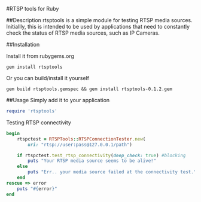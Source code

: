 #RTSP tools for Ruby

##Description
rtsptools is a simple module for testing RTSP media sources.
Initiallly, this is intended to be used by applications that need to
constantly check the status of RTSP media sources, such as IP Cameras.

##Installation

Install it from rubygems.org
```
gem install rtsptools
```

Or you can build/install it yourself
```
gem build rtsptools.gemspec && gem install rtsptools-0.1.2.gem
```


##Usage
Simply add it to your application
```ruby
require 'rtsptools'
```

Testing RTSP connectivity
```ruby
begin
    rtspctest = RTSPTools::RTSPConnectionTester.new(
        uri: "rtsp://user:pass@127.0.0.1/path")

    if rtspctest.test_rtsp_connectivity(deep_check: true) #blocking
        puts "Your RTSP media source seems to be alive!"
    else
        puts "Err.. your media source failed at the connectivity test."
    end
rescue => error
    puts "#{error}"
end
```
